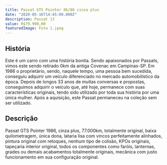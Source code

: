 ```yaml
---
title: Passat GTS Pointer 86/86 cinza plus
date: "2020-05-16T14:45:00.000Z"
description: Passat 13
value: R$79.990,00
featuredImage: Foto 1.jpeg
---
```


## História

Este é um carro com uma história bonita.
Sendo apaixonados por Passats, vimos este sendo retirado 0km da antiga Covenac em Campinas-SP.
Em 1986 o proprietário, sendo, naquele tempo, uma pessoa bem sucedida, conseguiu adquirir um veículo diferenciado no mercado automobilístico da época.
Depois de longos 33 anos de muitas conversas e propostas, conseguimos adquirir o veículo que, até hoje, permanece com suas características originais, tendo sido utilizado por toda sua história por uma única mulher.
Após a aquisição, este Passat permaneceu na coleção sem ser utilizado.

## Descrição

Passat GTS Pointer 1986, cinza plus, 77.000km, totalmente original, baixa quilometragem, única dona, lataria lisa com vincos perfeitamente alinhados, pintura original com retoques, nenhum tipo de colisão, KPOs originais, tapeçaria interior original, todos os componentes como faróis, lanternas, grades ou demais acabamentos totalmente originais, mecânica com justo funcionamento em sua configuração original.